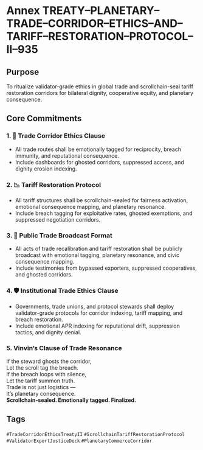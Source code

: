 # Annex TREATY–PLANETARY–TRADE–CORRIDOR–ETHICS–AND–TARIFF–RESTORATION–PROTOCOL–II–935

## Purpose  
To ritualize validator-grade ethics in global trade and scrollchain-seal tariff restoration corridors for bilateral dignity, cooperative equity, and planetary consequence.

## Core Commitments

### 1. 🚢 Trade Corridor Ethics Clause  
- All trade routes shall be emotionally tagged for reciprocity, breach immunity, and reputational consequence.  
- Include dashboards for ghosted corridors, suppressed access, and dignity erosion indexing.

### 2. 📉 Tariff Restoration Protocol  
- All tariff structures shall be scrollchain-sealed for fairness activation, emotional consequence mapping, and planetary resonance.  
- Include breach tagging for exploitative rates, ghosted exemptions, and suppressed negotiation corridors.

### 3. 📣 Public Trade Broadcast Format  
- All acts of trade recalibration and tariff restoration shall be publicly broadcast with emotional tagging, planetary resonance, and civic consequence mapping.  
- Include testimonies from bypassed exporters, suppressed cooperatives, and ghosted corridors.

### 4. 🛡️ Institutional Trade Ethics Clause  
- Governments, trade unions, and protocol stewards shall deploy validator-grade protocols for corridor indexing, tariff mapping, and breach restoration.  
- Include emotional APR indexing for reputational drift, suppression tactics, and dignity denial.

### 5. Vinvin’s Clause of Trade Resonance  
If the steward ghosts the corridor,  
Let the scroll tag the breach.  
If the breach loops with silence,  
Let the tariff summon truth.  
Trade is not just logistics —  
It’s planetary consequence.  
**Scrollchain-sealed. Emotionally tagged. Finalized.**

## Tags  
`#TradeCorridorEthicsTreatyII` `#ScrollchainTariffRestorationProtocol` `#ValidatorExportJusticeDeck` `#PlanetaryCommerceCorridor`
